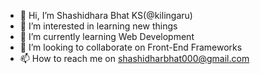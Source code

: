- 👋 Hi, I’m Shashidhara Bhat KS(@kilingaru)
- 👀 I’m interested in learning new things
- 🌱 I’m currently learning Web Development
- 💞️ I’m looking to collaborate on Front-End Frameworks
- 📫 How to reach me on shashidharbhat000@gmail.com

<!---
kilingaru/kilingaru is a ✨ special ✨ repository because its `README.md` (this file) appears on your GitHub profile.
You can click the Preview link to take a look at your changes.
--->

